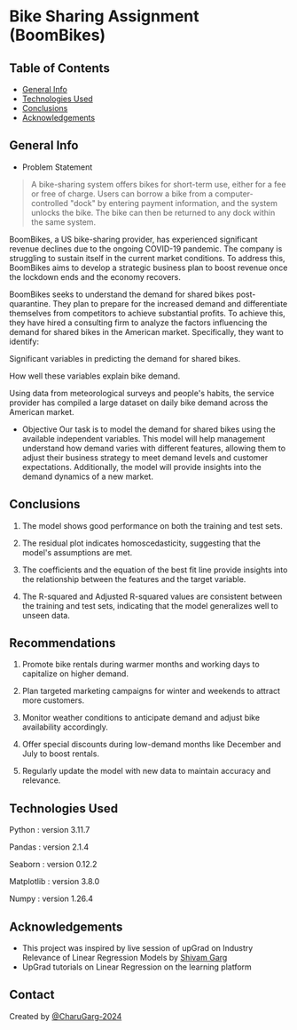 # Bike Sharing Assignment (BoomBikes)



## Table of Contents
* [General Info](#general-information)
* [Technologies Used](#technologies-used)
* [Conclusions](#conclusions)
* [Acknowledgements](#acknowledgements)


## General Info

- Problem Statement
> A bike-sharing system offers bikes for short-term use, either for a fee or free of charge. Users can borrow a bike from a computer-controlled "dock" by entering payment information, and the system unlocks the bike. The bike can then be returned to any dock within the same system.

BoomBikes, a US bike-sharing provider, has experienced significant revenue declines due to the ongoing COVID-19 pandemic. The company is struggling to sustain itself in the current market conditions. To address this, BoomBikes aims to develop a strategic business plan to boost revenue once the lockdown ends and the economy recovers.

BoomBikes seeks to understand the demand for shared bikes post-quarantine. They plan to prepare for the increased demand and differentiate themselves from competitors to achieve substantial profits. To achieve this, they have hired a consulting firm to analyze the factors influencing the demand for shared bikes in the American market. Specifically, they want to identify:

Significant variables in predicting the demand for shared bikes.

How well these variables explain bike demand.

Using data from meteorological surveys and people's habits, the service provider has compiled a large dataset on daily bike demand across the American market.

- Objective
Our task is to model the demand for shared bikes using the available independent variables. This model will help management understand how demand varies with different features, allowing them to adjust their business strategy to meet demand levels and customer expectations. Additionally, the model will provide insights into the demand dynamics of a new market.



## Conclusions
1. The model shows good performance on both the training and test sets.

2. The residual plot indicates homoscedasticity, suggesting that the model's assumptions are met.

3. The coefficients and the equation of the best fit line provide insights into the relationship between the features and the target variable.

4. The R-squared and Adjusted R-squared values are consistent between the training and test sets, indicating that the model generalizes well to unseen data.


## Recommendations
1. Promote bike rentals during warmer months and working days to capitalize on higher demand.

2. Plan targeted marketing campaigns for winter and weekends to attract more customers.

3. Monitor weather conditions to anticipate demand and adjust bike availability accordingly.

4. Offer special discounts during low-demand months like December and July to boost rentals.

5. Regularly update the model with new data to maintain accuracy and relevance.


## Technologies Used

Python : version 3.11.7

Pandas : version 2.1.4

Seaborn : version 0.12.2

Matplotlib : version 3.8.0

Numpy : version 1.26.4

## Acknowledgements

- This project was inspired by live session of upGrad on Industry Relevance of Linear Regression Models by [Shivam Garg](https://www.linkedin.com/in/shivam-garg-0494a2ab/)
- UpGrad tutorials on Linear Regression on the learning platform

## Contact

Created by [@CharuGarg-2024](https://github.com/CharuGarg-2024)

